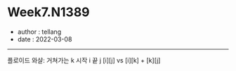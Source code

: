 # Week7.N1389

* author : tellang
* date : 2022-03-08

---
플로이드 와샬:
거쳐가는 k 시작 i 끝 j
[i][j] vs [i][k] + [k][j]